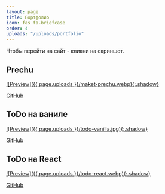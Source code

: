 ```yaml
---
layout: page
title: Портфолио
icon: fas fa-briefcase
order: 4
uploads: "/uploads/portfolio"
---
```


Чтобы перейти на сайт - кликни на скриншот.

## Prechu

[![Preview]({{ page.uploads }}/maket-prechu.webp){:.shadow}](https://seryibaran.github.io/maket-prechu/)

[GitHub](https://github.com/SeryiBaran/maket-prechu/)

## ToDo на ваниле

[![Preview]({{ page.uploads }}/todo-vanilla.jpg){:.shadow}](https://seryibaran.github.io/todo-vanilla/)

[GitHub](https://github.com/SeryiBaran/todo-vanilla/)

## ToDo на React

[![Preview]({{ page.uploads }}/todo-react.webp){:.shadow}](https://seryibaran.github.io/todo-react/)

[GitHub](https://github.com/SeryiBaran/todo-react/)

